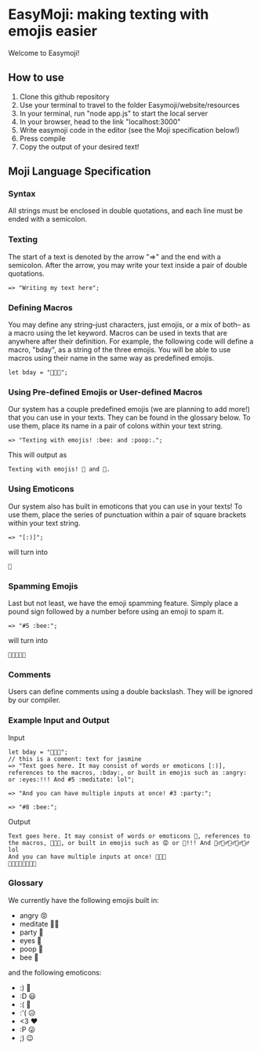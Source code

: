 # EasyMoji: making texting with emojis easier

Welcome to Easymoji!

## How to use

1. Clone this github repository
2. Use your terminal to travel to the folder Easymoji/website/resources
3. In your terminal, run "node app.js" to start the local server
4. In your browser, head to the link "localhost:3000"
5. Write easymoji code in the editor (see the Moji specification below!)
6. Press compile
7. Copy the output of your desired text!

## Moji Language Specification

### Syntax
All strings must be enclosed in double quotations, and each line must be ended with a semicolon.

### Texting
The start of a text is denoted by the arrow "=>" and the end with a semicolon. After the arrow, you may write your text inside a pair of double quotations.

	=> "Writing my text here";

### Defining Macros
You may define any string–just characters, just emojis, or a mix of both– as a macro using the let keyword. Macros can be used in texts that are anywhere after their definition. For example, the following code will define a macro, "bday", as a string of the three emojis. You will be able to use macros using their name in the same way as predefined emojis.

	let bday = "🥳🎂🎉";

### Using Pre-defined Emojis or User-defined Macros
Our system has a couple predefined emojis (we are planning to add more!) that you can use in your texts. They can be found in the glossary below. To use them, place its name in a pair of colons within your text string.

	=> "Texting with emojis! :bee: and :poop:.";

This will output as

	Texting with emojis! 🐝 and 💩.

### Using Emoticons
Our system also has built in emoticons that you can use in your texts! To use them, place the series of punctuation within a pair of square brackets within your text string.

	=> "[:)]";

will turn into

	🙂

### Spamming Emojis
Last but not least, we have the emoji spamming feature. Simply place a pound sign followed by a number before using an emoji to spam it.

	=> "#5 :bee:";

will turn into

	🐝🐝🐝🐝🐝

### Comments
Users can define comments using a double backslash. They will be ignored by our compiler.

### Example Input and Output

Input

	let bday = "🥳🎂🎉";
	// this is a comment: text for jasmine
	=> "Text goes here. It may consist of words or emoticons [:)], references to the macros, :bday:, or built in emojis such as :angry: or :eyes:!!! And #5 :meditate: lol";

	=> "And you can have multiple inputs at once! #3 :party:";

	=> "#8 :bee:";

Output

	Text goes here. It may consist of words or emoticons 🙂, references to the macros, 🥳🎂🎉, or built in emojis such as 😡 or 👀!!! And 🧘‍♂️🧘‍♂️🧘‍♂️🧘‍♂️🧘‍♂️ lol
	And you can have multiple inputs at once! 🎉🎉🎉
	🐝🐝🐝🐝🐝🐝🐝🐝

### Glossary

We currently have the following emojis built in:
* angry 😡
* meditate 🧘‍♂️
* party 🎉
* eyes 👀
* poop 💩
* bee 🐝

and the following emoticons:
* :) 🙂
* :D 😃
* :( 🙁
* :'( 😥
* <3 ❤️
* :P 😛
* ;) 😉
